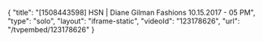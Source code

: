 {
    "title": "[1508443598] HSN | Diane Gilman Fashions 10.15.2017 - 05 PM",
    "type": "solo",
    "layout": "iframe-static",
    "videoId": "123178626",
    "url": "\/tvpembed\/123178626"
}